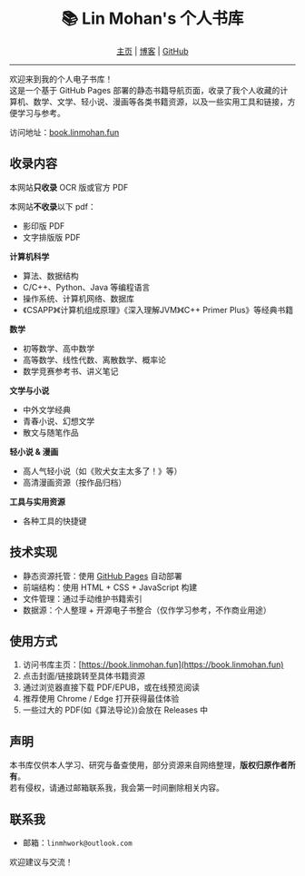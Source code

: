<div align="center">
  <h1>📚 Lin Mohan's 个人书库</h1>
  <p>
    <a href="https://home.linmohan.fun/" target="_blank" rel="noopener noreferrer">主页</a> |
    <a href="https://linmohan.fun/" target="_blank" rel="noopener noreferrer">博客</a> |
    <a href="https://github.com/LINMOH" target="_blank" rel="noopener noreferrer">GitHub</a>
  </p>
</div>

---

欢迎来到我的个人电子书库！  
这是一个基于 GitHub Pages 部署的静态书籍导航页面，收录了我个人收藏的计算机、数学、文学、轻小说、漫画等各类书籍资源，以及一些实用工具和链接，方便学习与参考。

访问地址：[book.linmohan.fun](https://book.linmohan.fun)

## 收录内容

本网站**只收录** OCR 版或官方 PDF

本网站**不收录**以下 pdf：
- 影印版 PDF
- 文字排版版 PDF

**计算机科学**
- 算法、数据结构
- C/C++、Python、Java 等编程语言
- 操作系统、计算机网络、数据库
- 《CSAPP》《计算机组成原理》《深入理解JVM》《C++ Primer Plus》等经典书籍

**数学**
- 初等数学、高中数学
- 高等数学、线性代数、离散数学、概率论
- 数学竞赛参考书、讲义笔记

**文学与小说**
- 中外文学经典
- 青春小说、幻想文学
- 散文与随笔作品

**轻小说 & 漫画**
- 高人气轻小说（如《败犬女主太多了！》等）
- 高清漫画资源（按作品归档）

**工具与实用资源**
- 各种工具的快捷键

## 技术实现

- 静态资源托管：使用 [GitHub Pages](https://pages.github.com/) 自动部署  
- 前端结构：使用 HTML + CSS + JavaScript 构建  
- 文件管理：通过手动维护书籍索引
- 数据源：个人整理 + 开源电子书整合（仅作学习参考，不作商业用途）

## 使用方式

1. 访问书库主页：[https://book.linmohan.fun](https://book.linmohan.fun)
2. 点击封面/链接跳转至具体书籍资源
3. 通过浏览器直接下载 PDF/EPUB，或在线预览阅读
4. 推荐使用 Chrome / Edge 打开获得最佳体验
5. 一些过大的 PDF(如《算法导论》)会放在 Releases 中

## 声明

本书库仅供本人学习、研究与备查使用，部分资源来自网络整理，**版权归原作者所有**。  
若有侵权，请通过邮箱联系我，我会第一时间删除相关内容。

## 联系我

- 邮箱：`linmhwork@outlook.com`

欢迎建议与交流！

